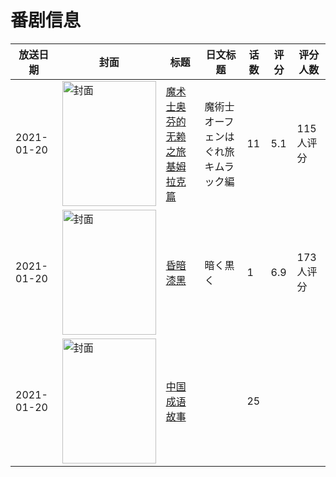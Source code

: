 # 番剧信息

|放送日期|封面|标题|日文标题|话数|评分|评分人数|
|---|---|---|---|---|---|---|
|2021-01-20|<img src="//lain.bgm.tv/pic/cover/c/02/23/303172_3ALSz.jpg" alt="封面" style="width:150px;height:200px;object-fit:cover;">|[魔术士奥芬的无赖之旅 基姆拉克篇](https://bangumi.tv/subject/303172)|魔術士オーフェンはぐれ旅 キムラック編|11|5.1|115人评分|
|2021-01-20|<img src="//lain.bgm.tv/pic/cover/c/9f/01/325892_30eoW.jpg" alt="封面" style="width:150px;height:200px;object-fit:cover;">|[昏暗漆黑](https://bangumi.tv/subject/325892)|暗く黒く|1|6.9|173人评分|
|2021-01-20|<img src="//lain.bgm.tv/pic/cover/c/e0/da/410170_RreE8.jpg" alt="封面" style="width:150px;height:200px;object-fit:cover;">|[中国成语故事](https://bangumi.tv/subject/410170)||25|||

